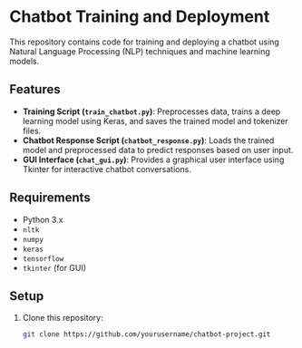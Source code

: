 # Chatbot Training and Deployment

This repository contains code for training and deploying a chatbot using Natural Language Processing (NLP) techniques and machine learning models.

## Features

- **Training Script (`train_chatbot.py`)**: Preprocesses data, trains a deep learning model using Keras, and saves the trained model and tokenizer files.
- **Chatbot Response Script (`chatbot_response.py`)**: Loads the trained model and preprocessed data to predict responses based on user input.
- **GUI Interface (`chat_gui.py`)**: Provides a graphical user interface using Tkinter for interactive chatbot conversations.

## Requirements

- Python 3.x
- `nltk`
- `numpy`
- `keras`
- `tensorflow`
- `tkinter` (for GUI)

## Setup

1. Clone this repository:
   ```bash
   git clone https://github.com/yourusername/chatbot-project.git
